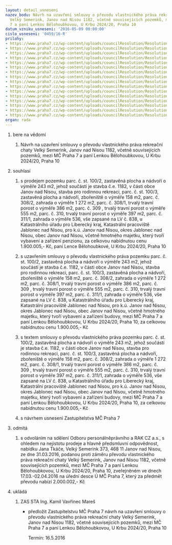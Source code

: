 ```yaml
---
layout: detail_usneseni
nazev_bodu: Návrh na uzavření smlouvy o převodu vlastnického práva rekreační chaty
  Velký Semerink, Janov nad Nisou 1182, včetně souvisejících pozemků, mezi MČ Praha
  7 a paní Lenkou Bělohoubkovou, U Krbu 2024/20, Praha 10
datum_vzniku_usneseni: '2016-05-09 00:00:00'
cislo_usneseni: '0459/16-R'
prilohy:
- https://www.praha7.cz/wp-content/uploads/councilResolution/Resolutions/27672/export/DZ_Semerink0416~56239.docx
- https://www.praha7.cz/wp-content/uploads/councilResolution/Resolutions/27672/export/02_Semerink0416~56238.pdf
- https://www.praha7.cz/wp-content/uploads/councilResolution/Resolutions/27672/export/03_Semerink0416~56237.pdf
- https://www.praha7.cz/wp-content/uploads/councilResolution/Resolutions/27672/export/04_Semerink0416~56236.pdf
- https://www.praha7.cz/wp-content/uploads/councilResolution/Resolutions/27672/export/05_Semerink0416~56235.doc
- https://www.praha7.cz/wp-content/uploads/councilResolution/Resolutions/27672/export/06_Semerink0416~56234.pdf
- https://www.praha7.cz/wp-content/uploads/councilResolution/Resolutions/27672/export/07_Semerink0416~56233.PDF
- https://www.praha7.cz/wp-content/uploads/councilResolution/Resolutions/27672/export/08_Semerink0416~56232.pdf
- https://www.praha7.cz/wp-content/uploads/councilResolution/Resolutions/27672/export/09_Semerink0416~56231.pdf
- https://www.praha7.cz/wp-content/uploads/councilResolution/Resolutions/27672/export/10_Semerink0416~56230.pdf
- https://www.praha7.cz/wp-content/uploads/councilResolution/Resolutions/27672/export/11_Semerink0416~56229.pdf
- https://www.praha7.cz/wp-content/uploads/councilResolution/Resolutions/27672/export/12_Semerink0416~56227.pdf
- https://www.praha7.cz/wp-content/uploads/councilResolution/Resolutions/27672/export/13_Semerink0416~56226.pdf
- https://www.praha7.cz/wp-content/uploads/councilResolution/Resolutions/27672/export/14_Semerink0416~56225.pdf
- https://www.praha7.cz/wp-content/uploads/councilResolution/Resolutions/27672/export/15_Semerink0416~56224.pdf
- https://www.praha7.cz/wp-content/uploads/councilResolution/Resolutions/27672/export/export~299416.pdf
organ: rada
---
```

<ol id="urzList" class="urzList_view"><li id="" class="urzClass1"><span name="1">bere na vědomí</span><ol class="urzOlClass"><li style="text-align: left;" id="" class="urzClass2"><span><p>Návrh na uzavření smlouvy o převodu vlastnického práva rekreační chaty Velký Semerink, Janov nad Nisou 1182, včetně souvisejících pozemků, mezi MČ Praha 7 a paní Lenkou Bělohoubkovou, U Krbu 2024/20, Praha 10</p></span></li></ol></li><li id="" class="urzClass1"><span name="26">souhlasí</span><ol id="" class="urzOlClass"><li style="text-align: left;" id="" class="urzClass2"><span><p>s prodejem pozemku parc. č. st. 100/2, zastavěná plocha a nádvoří o výměře 243 m2, jehož součástí je stavba č.e. 1182, v části obce Janov nad Nisou, stavba pro rodinnou rekreaci, parc. č. st. 100/3, zastavěná plocha a nádvoří, zbořeniště o výměře 158 m2, parc. č. 308/2, zahrada o výměře 1 272 m2, parc. č. 308/1, trvalý travní porost o výměře 386 m2, parc. č. 309 , trvalý travní porost o výměře 555 m2, parc. č. 310, trvalý travní porost o výměře 397 m2, parc. č. 311/1, zahrada o výměře 536, vše zapsané na LV č. 838, u Katastrálního úřadu pro Liberecký kraj, Katastrální pracoviště Jablonec nad Nisou, pro k.ú. Janov nad Nisou, okres Jablonec nad Nisou, obec Janov nad Nisou, včetně hmotného majetku, který tvoří vybavení a zařízení penzionu, za celkovou nabídnutou cenu 1.900.005,- Kč, paní Lence Bělohoubkové, U Krbu 2024/20, Praha 10</p></span></li><li style="text-align: left;" id="" class="urzClass2"><span><p>s uzavřením smlouvy o převodu vlastnického práva pozemku parc. č. st. 100/2, zastavěná plocha a nádvoří o výměře 243 m2, jehož součástí je stavba č.e. 1182, v části obce Janov nad Nisou, stavba pro rodinnou rekreaci, parc. č. st. 100/3, zastavěná plocha a nádvoří, zbořeniště o výměře 158 m2, parc. č. 308/2, zahrada o výměře 1 272 m2, parc. č. 308/1, trvalý travní porost o výměře 386 m2, parc. č. 309 , trvalý travní porost o výměře 555 m2, parc. č. 310, trvalý travní porost o výměře 397 m2, parc. č. 311/1, zahrada o výměře 536, vše zapsané na LV č. 838, u Katastrálního úřadu pro Liberecký kraj, Katastrální pracoviště Jablonec nad Nisou, pro k.ú. Janov nad Nisou, okres Jablonec nad Nisou, obec Janov nad Nisou, včetně hmotného majetku, který tvoří vybavení a zařízení budovy, mezi MČ Praha 7 a paní Lenkou Bělohoubkovou, U Krbu 2024/20, Praha 10, za celkovou nabídnutou cenu 1.900.005,- Kč</p></span></li><li style="text-align: left;" id="" class="urzClass2"><span><p>s textem smlouvy o převodu vlastnického práva pozemku parc. č. st. 100/2, zastavěná plocha a nádvoří o výměře 243 m2, jehož součástí je stavba č.e. 1182, v části obce Janov nad Nisou, stavba pro rodinnou rekreaci, parc. č. st. 100/3, zastavěná plocha a nádvoří, zbořeniště o výměře 158 m2, parc. č. 308/2, zahrada o výměře 1 272 m2, parc. č. 308/1, trvalý travní porost o výměře 386 m2, parc. č. 309 , trvalý travní porost o výměře 555 m2, parc. č. 310, trvalý travní porost o výměře 397 m2, parc. č. 311/1, zahrada o výměře 536, vše zapsané na LV č. 838, u Katastrálního úřadu pro Liberecký kraj, Katastrální pracoviště Jablonec nad Nisou, pro k.ú. Janov nad Nisou, okres Jablonec nad Nisou, obec Janov nad Nisou, včetně hmotného majetku, který tvoří vybavení a zařízení budovy, mezi MČ Praha 7 a paní Lenkou Bělohoubkovou, U Krbu 2024/20, Praha 10, za celkovou nabídnutou cenu 1.900.005,- Kč</p></span></li><li style="text-align: left;" id="" class="urzClass2"><span><p>s návrhem usnesení Zastupitelstva MČ Praha 7</p></span></li></ol></li><li id="" class="urzClass1"><span name="87">odmítá</span><ol class="urzOlClass"><li style="text-align: left;" id="" class="urzClass2"><span><p>s odvoláním na sdělení Odboru personálněprávního a RAK CZ a.s., s ohledem na nejistotu prodeje a hlavně předsmluvní odpovědnost, nabídku Jana Tkáče, Velký Semerink 373, 468 11 Janov nad Nisou, ze dne 31.03.2016, podanou proti záměru převodu vlastnického práva rekreační chaty Velký Semerink, Janov nad Nisou 1182, včetně souvisejících pozemků, mezi MČ Praha 7 a paní Lenkou Bělohoubkovou, U Krbu 2024/20, Praha 10, zveřejněném ve dnech 17.03.-02.04.2016 na úřední desce Ú MČ Praha 7, který za předmět převodu nabízí 2.000.002,- Kč<br></p></span></li></ol></li><li class="urzClass1" id="urzUkoly"><span name="1">ukládá</span><ol class="urzOlClass"><li class="urzClass2"><span><p>ZAS STA Ing. Kamil Vavřinec Mareš</p></span><ul class="urzUlClass"><li class="urzClass3"><span><p>předložit Zastupitelstvu MČ Praha 7 návrh na uzavření smlouvy o převodu vlastnického práva rekreační chaty Velký Semerink, Janov nad Nisou 1182, včetně souvisejících pozemků, mezi MČ Praha 7 a paní Lenkou Bělohoubkovou, U Krbu 2024/20, Praha 10</p></span><span class="urzUkolTermin">  Termín:&nbsp;16.5.2016</span></li></ul></li></ol></li></ol>